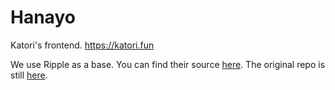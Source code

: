 # Hanayo

Katori's frontend. https://katori.fun

We use Ripple as a base. You can find their source [here](https://github.com/osuripple/hanayo). The original repo is still [here](https://zxq.co/ripple/hanayo).
